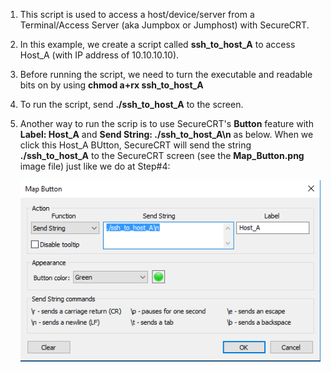1. This script is used to access a host/device/server from a Terminal/Access Server (aka Jumpbox or Jumphost) with SecureCRT.

2. In this example, we create a script called **ssh_to_host_A** to access Host_A (with IP address of 10.10.10.10).

2. Before running the script, we need to turn the executable and readable bits on by using **chmod a+rx ssh_to_host_A**

3. To run the script, send **./ssh_to_host_A** to the screen.

4. Another way to run the scrip is to use SecureCRT's **Button** feature with **Label: Host_A** and **Send String: ./ssh_to_host_A\n** as below.
When we click this Host_A BUtton, SecureCRT will send the string **./ssh_to_host_A** to the SecureCRT screen (see the **Map_Button.png** image file) just like we do at Step#4:

   ![Map Button on SecureCRT](https://github.com/Netlabbuilder/Shell-Scripting/blob/master/Jumpbox_SecureCRT/Map_Button.png)
